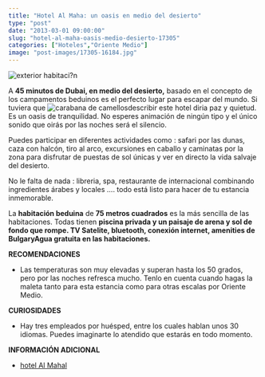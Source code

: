 ```yaml
---
title: "Hotel Al Maha: un oasis en medio del desierto"
type: "post"
date: "2013-03-01 09:00:00"
slug: "hotel-al-maha-oasis-medio-desierto-17305"
categories: ["Hoteles","Oriente Medio"]
image: "post-images/17305-16184.jpg"
---
```


 ![exterior habitaci?n](post-images/17305-16184.jpg "exterior habitaci?n")

 A **45 minutos de Dubai, en medio del desierto,**  basado en el concepto de los campamentos beduinos es el perfecto lugar para escapar del mundo. Si tuviera que ![carabana de camellos](post-images/17305-16186.jpg "carabana de camellos")describir este hotel diria paz y quietud. Es un oasis de tranquilidad. No esperes animación de ningún tipo y el único sonido que oirás por las noches será el silencio.

 Puedes participar en diferentes actividades como : safari por las dunas, caza con halcón, tiro al arco, excursiones en caballo y caminatas por la zona para disfrutar de puestas de sol únicas y ver en directo la vida salvaje del desierto.

 No le falta de nada : libreria, spa, restaurante de internacional combinando ingredientes árabes y locales .... todo está listo para hacer de tu estancia inmemorable.

 La **habitación beduina** de **75 metros cuadrados** es la más sencilla de las habitaciones. Todas tienen **piscina privada y un paisaje de arena y sol de fondo que rompe. TV Satelite, bluetooth, conexión internet, amenities de BulgaryAgua gratuita en las habitaciones.**

 **RECOMENDACIONES**

- Las temperaturas son muy elevadas y superan hasta los 50 grados, pero por las noches refresca mucho. Tenlo en cuenta cuando hagas la maleta tanto para esta estancia como para otras escalas por Oriente Medio.

 **CURIOSIDADES**

- Hay tres empleados por huésped, entre los cuales hablan unos 30 idiomas. Puedes imaginarte lo atendido que estarás en todo momento.

 **INFORMACIÓN ADICIONAL**

- [hotel Al Mahal](http://www.al-maha.com/)
